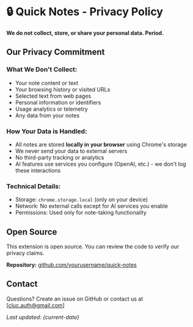 # 🔒 Quick Notes - Privacy Policy

**We do not collect, store, or share your personal data. Period.**

## Our Privacy Commitment

### What We Don't Collect:
- Your note content or text
- Your browsing history or visited URLs  
- Selected text from web pages
- Personal information or identifiers
- Usage analytics or telemetry
- Any data from your notes

### How Your Data is Handled:
- All notes are stored **locally in your browser** using Chrome's storage
- We never send your data to external servers
- No third-party tracking or analytics
- AI features use services you configure (OpenAI, etc.) - we don't log these interactions

### Technical Details:
- Storage: `chrome.storage.local` (only on your device)
- Network: No external calls except for AI services you enable
- Permissions: Used only for note-taking functionality

## Open Source
This extension is open source. You can review the code to verify our privacy claims.

**Repository:** [github.com/yourusername/quick-notes](https://github.com/yourusername/quick-notes)

## Contact
Questions? Create an issue on GitHub or contact us at [cluc.auth@gmail.com]

*Last updated: {current-date}*
